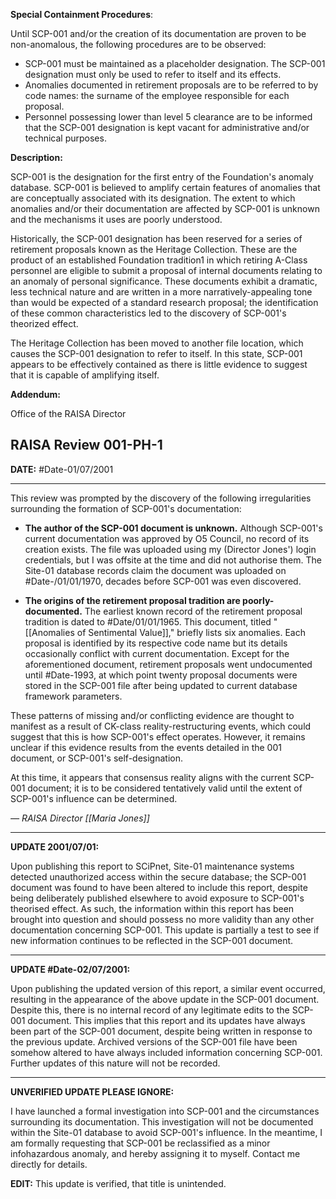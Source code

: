 
**Special Containment Procedures**:

Until SCP-001 and/or the creation of its documentation are proven to be non-anomalous, the following procedures are to be observed:

- SCP-001 must be maintained as a placeholder designation. The SCP-001 designation must only be used to refer to itself and its effects.
- Anomalies documented in retirement proposals are to be referred to by code names: the surname of the employee responsible for each proposal.
- Personnel possessing lower than level 5 clearance are to be informed that the SCP-001 designation is kept vacant for administrative and/or technical purposes.

**Description:**

SCP-001 is the designation for the first entry of the Foundation's anomaly database. SCP-001 is believed to amplify certain features of anomalies that are conceptually associated with its designation. The extent to which anomalies and/or their documentation are affected by SCP-001 is unknown and the mechanisms it uses are poorly understood.

Historically, the SCP-001 designation has been reserved for a series of retirement proposals known as the Heritage Collection. These are the product of an established Foundation tradition1 in which retiring A-Class personnel are eligible to submit a proposal of internal documents relating to an anomaly of personal significance. These documents exhibit a dramatic, less technical nature and are written in a more narratively-appealing tone than would be expected of a standard research proposal; the identification of these common characteristics led to the discovery of SCP-001's theorized effect.

The Heritage Collection has been moved to another file location, which causes the SCP-001 designation to refer to itself. In this state, SCP-001 appears to be effectively contained as there is little evidence to suggest that it is capable of amplifying itself.

**Addendum:**

Office of the RAISA Director

## RAISA Review 001-PH-1

**DATE:** #Date-01/07/2001

---

This review was prompted by the discovery of the following irregularities surrounding the formation of SCP-001's documentation:

- **The author of the SCP-001 document is unknown.** Although SCP-001's current documentation was approved by O5 Council, no record of its creation exists. The file was uploaded using my (Director Jones') login credentials, but I was offsite at the time and did not authorise them. The Site-01 database records claim the document was uploaded on #Date-/01/01/1970, decades before SCP-001 was even discovered.

- **The origins of the retirement proposal tradition are poorly-documented.** The earliest known record of the retirement proposal tradition is dated to #Date/01/01/1965. This document, titled "[[Anomalies of Sentimental Value]]," briefly lists six anomalies. Each proposal is identified by its respective code name but its details occasionally conflict with current documentation. Except for the aforementioned document, retirement proposals went undocumented until #Date-1993, at which point twenty proposal documents were stored in the SCP-001 file after being updated to current database framework parameters.

These patterns of missing and/or conflicting evidence are thought to manifest as a result of CK-class reality-restructuring events, which could suggest that this is how SCP-001's effect operates. However, it remains unclear if this evidence results from the events detailed in the 001 document, or SCP-001's self-designation.

At this time, it appears that consensus reality aligns with the current SCP-001 document; it is to be considered tentatively valid until the extent of SCP-001's influence can be determined.  

_— RAISA Director [[Maria Jones]]_

---

**UPDATE 2001/07/01:**

Upon publishing this report to SCiPnet, Site-01 maintenance systems detected unauthorized access within the secure database; the SCP-001 document was found to have been altered to include this report, despite being deliberately published elsewhere to avoid exposure to SCP-001's theorised effect. As such, the information within this report has been brought into question and should possess no more validity than any other documentation concerning SCP-001. This update is partially a test to see if new information continues to be reflected in the SCP-001 document.

---

**UPDATE #Date-02/07/2001:**

Upon publishing the updated version of this report, a similar event occurred, resulting in the appearance of the above update in the SCP-001 document. Despite this, there is no internal record of any legitimate edits to the SCP-001 document. This implies that this report and its updates have always been part of the SCP-001 document, despite being written in response to the previous update. Archived versions of the SCP-001 file have been somehow altered to have always included information concerning SCP-001. Further updates of this nature will not be recorded.

---

**UNVERIFIED UPDATE PLEASE IGNORE:**

I have launched a formal investigation into SCP-001 and the circumstances surrounding its documentation. This investigation will not be documented within the Site-01 database to avoid SCP-001's influence. In the meantime, I am formally requesting that SCP-001 be reclassified as a minor infohazardous anomaly, and hereby assigning it to myself. Contact me directly for details.

**EDIT:** This update is verified, that title is unintended.